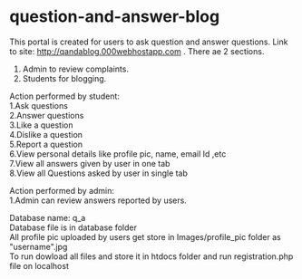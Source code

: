 # question-and-answer-blog
This portal is created for users to ask question and answer questions.
Link to site: http://qandablog.000webhostapp.com . 
There ae 2 sections.     
1. Admin to review complaints.    
2. Students for blogging.   
  
  
Action performed by student:  
1.Ask questions  
2.Answer questions  
3.Like a question  
4.Dislike a question    
5.Report a question  
6.View personal details like profile pic, name, email Id ,etc  
7.View all answers given by user in one tab   
8.View all Questions asked by user in single tab  
  
Action performed by admin:  
1.Admin can review answers reported by users.   
  
Database name: q_a  
Database file is in database folder  
All profile pic uploaded by users get store in Images/profile_pic folder as "username".jpg  
To run dowload all files and store it in htdocs folder and run registration.php file on localhost  
